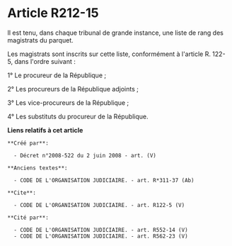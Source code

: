 # Article R212-15

Il est tenu, dans chaque tribunal de grande instance, une liste de rang des magistrats du parquet. 

Les magistrats sont inscrits sur cette liste, conformément à l'article R. 122-5, dans l'ordre suivant : 

1° Le procureur de la République ; 

2° Les procureurs de la République adjoints ; 

3° Les vice-procureurs de la République ; 

4° Les substituts du procureur de la République.

**Liens relatifs à cet article**

	**Créé par**:

	  - Décret n°2008-522 du 2 juin 2008 - art. (V)

	**Anciens textes**:

	  - CODE DE L'ORGANISATION JUDICIAIRE. - art. R*311-37 (Ab)

	**Cite**:

	  - CODE DE L'ORGANISATION JUDICIAIRE. - art. R122-5 (V)

	**Cité par**:

	  - CODE DE L'ORGANISATION JUDICIAIRE. - art. R552-14 (V)
	  - CODE DE L'ORGANISATION JUDICIAIRE. - art. R562-23 (V)

